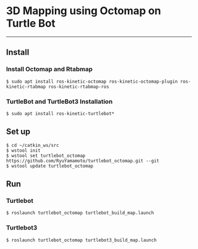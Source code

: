 # 3D Mapping using Octomap on Turtle Bot
-----

## Install
### Install Octomap and Rtabmap  
```
$ sudo apt install ros-kinetic-octomap ros-kinetic-octomap-plugin ros-kinetic-rtabmap ros-kinetic-rtabmap-ros
```
### TurtleBot and TurtleBot3 Installation  
```
$ sudo apt install ros-kinetic-turtlebot* 
```

## Set up 
```
$ cd ~/catkin_ws/src
$ wstool init
$ wstool set turtlebot_octomap https://github.com/RyuYamamoto/turtlebot_octomap.git --git
$ wstool update turtlebot_octomap
```

## Run
### Turtlebot
```
$ roslaunch turtlebot_octomap turtlebot_build_map.launch
```

### Turtlebot3
```
$ roslaunch turtlebot_octomap turtlebot3_build_map.launch
```
